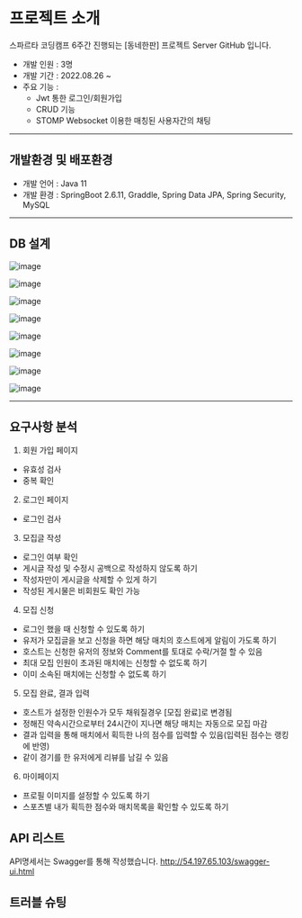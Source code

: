 # 프로젝트 소개
스파르타 코딩캠프 6주간 진행되는 [동네한판] 프로젝트 Server GitHub 입니다.

- 개발 인원 : 3명
- 개발 기간 : 2022.08.26 ~
- 주요 기능 : 
  - Jwt 통한 로그인/회원가입
  - CRUD 기능
  - STOMP Websocket 이용한 매칭된 사용자간의 채팅
  
---
   
## 개발환경 및 배포환경
- 개발 언어 : Java 11
- 개발 환경 : SpringBoot 2.6.11, Graddle, Spring Data JPA, Spring Security, MySQL


---

## DB 설계

![image](https://user-images.githubusercontent.com/86644517/189128656-792b52b7-9cc9-4a31-8cd2-b1ad597a7a57.png)

![image](https://user-images.githubusercontent.com/86644517/189131470-b0e151b9-8e84-4c59-82ae-3d70e44dfecf.png)

![image](https://user-images.githubusercontent.com/86644517/189131517-f92323a9-1448-4382-8ce5-11c295ef75aa.png)

![image](https://user-images.githubusercontent.com/86644517/189131564-96114a7c-d5ed-4f88-a6c1-9e9eae5baddb.png)

![image](https://user-images.githubusercontent.com/86644517/189131630-5933b72a-2bf0-4815-9a40-3749dcaea865.png)

![image](https://user-images.githubusercontent.com/86644517/189131674-55c0d4ec-013f-4cba-a4a5-591b66c42512.png)

![image](https://user-images.githubusercontent.com/86644517/189131728-d823bf76-d10b-401e-b9fe-722cc157060a.png)

![image](https://user-images.githubusercontent.com/86644517/189132199-77572f44-b215-42c2-9da2-6200a98d5e14.png)

---

## 요구사항 분석

1. 회원 가입 페이지

- 유효성 검사
- 중복 확인

2. 로그인 페이지

- 로그인 검사

3. 모집글 작성

- 로그인 여부 확인
- 게시글 작성 및 수정시 공백으로 작성하지 않도록 하기
- 작성자만이 게시글을 삭제할 수 있게 하기 
- 작성된 게시물은 비회원도 확인 가능

4. 모집 신청

- 로그인 했을 때 신청할 수 있도록 하기
- 유저가 모집글을 보고 신청을 하면 해당 매치의 호스트에게 알림이 가도록 하기
- 호스트는 신청한 유저의 정보와 Comment를 토대로 수락/거절 할 수 있음
- 최대 모집 인원이 초과된 매치에는 신청할 수 없도록 하기
- 이미 소속된 매치에는 신청할 수 없도록 하기

5. 모집 완료, 결과 입력

- 호스트가 설정한 인원수가 모두 채워질경우 [모집 완료]로 변경됨
- 정해진 약속시간으로부터 24시간이 지나면 해당 매치는 자동으로 모집 마감
- 결과 입력을 통해 매치에서 획득한 나의 점수를 입력할 수 있음(입력된 점수는 랭킹에 반영)
- 같이 경기를 한 유저에게 리뷰를 남길 수 있음

6. 마이페이지

- 프로필 이미지를 설정할 수 있도록 하기
- 스포츠별 내가 획득한 점수와 매치목록을 확인할 수 있도록 하기

## API 리스트

API명세서는 Swagger를 통해 작성했습니다.
http://54.197.65.103/swagger-ui.html

## 트러블 슈팅

